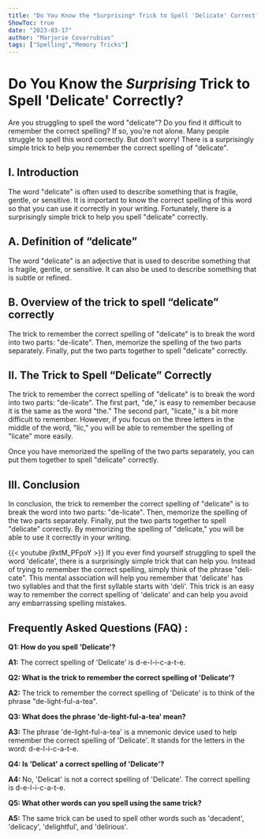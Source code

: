 ```yaml
---
title: "Do You Know the *Surprising* Trick to Spell 'Delicate' Correctly?"
ShowToc: true 
date: "2023-03-17"
author: "Marjorie Covarrubias" 
tags: ["Spelling","Memory Tricks"]
---
```

# Do You Know the *Surprising* Trick to Spell 'Delicate' Correctly?

Are you struggling to spell the word "delicate"? Do you find it difficult to remember the correct spelling? If so, you're not alone. Many people struggle to spell this word correctly. But don't worry! There is a surprisingly simple trick to help you remember the correct spelling of "delicate".

## I. Introduction

The word "delicate" is often used to describe something that is fragile, gentle, or sensitive. It is important to know the correct spelling of this word so that you can use it correctly in your writing. Fortunately, there is a surprisingly simple trick to help you spell "delicate" correctly.

## A. Definition of “delicate”

The word "delicate" is an adjective that is used to describe something that is fragile, gentle, or sensitive. It can also be used to describe something that is subtle or refined.

## B. Overview of the trick to spell “delicate” correctly

The trick to remember the correct spelling of "delicate" is to break the word into two parts: "de-licate". Then, memorize the spelling of the two parts separately. Finally, put the two parts together to spell "delicate" correctly.

## II. The Trick to Spell “Delicate” Correctly

The trick to remember the correct spelling of "delicate" is to break the word into two parts: "de-licate". The first part, "de," is easy to remember because it is the same as the word "the." The second part, "licate," is a bit more difficult to remember. However, if you focus on the three letters in the middle of the word, "lic," you will be able to remember the spelling of "licate" more easily.

Once you have memorized the spelling of the two parts separately, you can put them together to spell "delicate" correctly.

## III. Conclusion

In conclusion, the trick to remember the correct spelling of "delicate" is to break the word into two parts: "de-licate". Then, memorize the spelling of the two parts separately. Finally, put the two parts together to spell "delicate" correctly. By memorizing the spelling of "delicate," you will be able to use it correctly in your writing.

{{< youtube j9xtM_PFpoY >}} 
If you ever find yourself struggling to spell the word 'delicate', there is a surprisingly simple trick that can help you. Instead of trying to remember the correct spelling, simply think of the phrase "deli-cate". This mental association will help you remember that 'delicate' has two syllables and that the first syllable starts with 'deli'. This trick is an easy way to remember the correct spelling of 'delicate' and can help you avoid any embarrassing spelling mistakes.

## Frequently Asked Questions (FAQ) :
**Q1: How do you spell 'Delicate'?**

**A1:** The correct spelling of 'Delicate' is d-e-l-i-c-a-t-e.

**Q2: What is the trick to remember the correct spelling of 'Delicate'?**

**A2:** The trick to remember the correct spelling of 'Delicate' is to think of the phrase "de-light-ful-a-tea".

**Q3: What does the phrase 'de-light-ful-a-tea' mean?**

**A3:** The phrase 'de-light-ful-a-tea' is a mnemonic device used to help remember the correct spelling of 'Delicate'. It stands for the letters in the word: d-e-l-i-c-a-t-e.

**Q4: Is 'Delicat' a correct spelling of 'Delicate'?**

**A4:** No, 'Delicat' is not a correct spelling of 'Delicate'. The correct spelling is d-e-l-i-c-a-t-e.

**Q5: What other words can you spell using the same trick?**

**A5:** The same trick can be used to spell other words such as 'decadent', 'delicacy', 'delightful', and 'delirious'.





